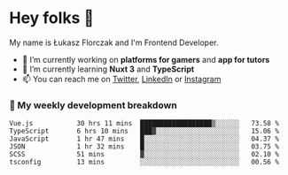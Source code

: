 # Hey folks 👋

My name is Łukasz Florczak and I'm Frontend Developer. 

- 🔭 I’m currently working on **platforms for gamers** and **app for tutors**
- 🌱 I’m currently learning **Nuxt 3** and **TypeScript**
- 📫 You can reach me on [Twitter](https://twitter.com/lukaszflorczak), [LinkedIn](https://pl.linkedin.com/in/lukasz-florczak) or [Instagram](https://instagram.com/lukaszflorczak)


### 🧮 My weekly development breakdown

<!--START_SECTION:waka-->

```text
Vue.js           30 hrs 11 mins  ██████████████████▒░░░░░░   73.58 %
TypeScript       6 hrs 10 mins   ███▓░░░░░░░░░░░░░░░░░░░░░   15.06 %
JavaScript       1 hr 47 mins    █░░░░░░░░░░░░░░░░░░░░░░░░   04.37 %
JSON             1 hr 32 mins    █░░░░░░░░░░░░░░░░░░░░░░░░   03.75 %
SCSS             51 mins         ▓░░░░░░░░░░░░░░░░░░░░░░░░   02.10 %
tsconfig         13 mins         ░░░░░░░░░░░░░░░░░░░░░░░░░   00.56 %
```

<!--END_SECTION:waka-->

<!--
**lukaszflorczak/lukaszflorczak** is a ✨ _special_ ✨ repository because its `README.md` (this file) appears on your GitHub profile.

Here are some ideas to get you started:

- 🔭 I’m currently working on ...
- 🌱 I’m currently learning ...
- 👯 I’m looking to collaborate on ...
- 🤔 I’m looking for help with ...
- 💬 Ask me about ...
- 📫 How to reach me: ...
- 😄 Pronouns: ...
- ⚡ Fun fact: ...
-->
